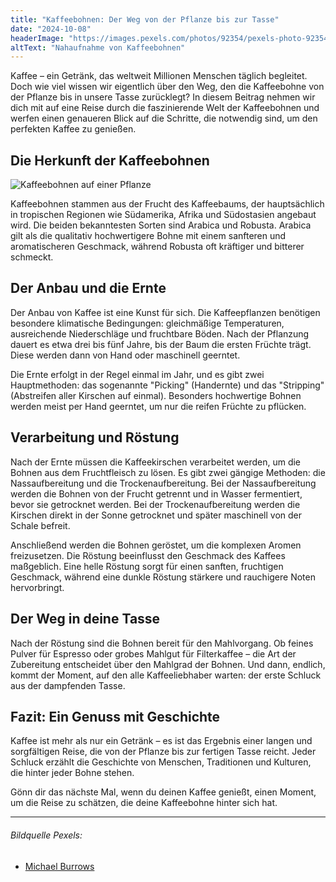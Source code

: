 ```yaml
---
title: "Kaffeebohnen: Der Weg von der Pflanze bis zur Tasse"
date: "2024-10-08"
headerImage: "https://images.pexels.com/photos/92354/pexels-photo-92354.jpeg?auto=compress&cs=tinysrgb&w=1260&h=750&dpr=2"
altText: "Nahaufnahme von Kaffeebohnen"
---
```


Kaffee – ein Getränk, das weltweit Millionen Menschen täglich begleitet. Doch wie viel wissen wir eigentlich über den Weg, den die Kaffeebohne von der Pflanze bis in unsere Tasse zurücklegt? In diesem Beitrag nehmen wir dich mit auf eine Reise durch die faszinierende Welt der Kaffeebohnen und werfen einen genaueren Blick auf die Schritte, die notwendig sind, um den perfekten Kaffee zu genießen.

## Die Herkunft der Kaffeebohnen

![Kaffeebohnen auf einer Pflanze](https://images.pexels.com/photos/7125616/pexels-photo-7125616.jpeg?auto=compress&cs=tinysrgb&w=1260&h=750&dpr=2)

Kaffeebohnen stammen aus der Frucht des Kaffeebaums, der hauptsächlich in tropischen Regionen wie Südamerika, Afrika und Südostasien angebaut wird. Die beiden bekanntesten Sorten sind Arabica und Robusta. Arabica gilt als die qualitativ hochwertigere Bohne mit einem sanfteren und aromatischeren Geschmack, während Robusta oft kräftiger und bitterer schmeckt.

## Der Anbau und die Ernte

Der Anbau von Kaffee ist eine Kunst für sich. Die Kaffeepflanzen benötigen besondere klimatische Bedingungen: gleichmäßige Temperaturen, ausreichende Niederschläge und fruchtbare Böden. Nach der Pflanzung dauert es etwa drei bis fünf Jahre, bis der Baum die ersten Früchte trägt. Diese werden dann von Hand oder maschinell geerntet.

Die Ernte erfolgt in der Regel einmal im Jahr, und es gibt zwei Hauptmethoden: das sogenannte "Picking" (Handernte) und das "Stripping" (Abstreifen aller Kirschen auf einmal). Besonders hochwertige Bohnen werden meist per Hand geerntet, um nur die reifen Früchte zu pflücken.

## Verarbeitung und Röstung

Nach der Ernte müssen die Kaffeekirschen verarbeitet werden, um die Bohnen aus dem Fruchtfleisch zu lösen. Es gibt zwei gängige Methoden: die Nassaufbereitung und die Trockenaufbereitung. Bei der Nassaufbereitung werden die Bohnen von der Frucht getrennt und in Wasser fermentiert, bevor sie getrocknet werden. Bei der Trockenaufbereitung werden die Kirschen direkt in der Sonne getrocknet und später maschinell von der Schale befreit.

Anschließend werden die Bohnen geröstet, um die komplexen Aromen freizusetzen. Die Röstung beeinflusst den Geschmack des Kaffees maßgeblich. Eine helle Röstung sorgt für einen sanften, fruchtigen Geschmack, während eine dunkle Röstung stärkere und rauchigere Noten hervorbringt.

## Der Weg in deine Tasse

Nach der Röstung sind die Bohnen bereit für den Mahlvorgang. Ob feines Pulver für Espresso oder grobes Mahlgut für Filterkaffee – die Art der Zubereitung entscheidet über den Mahlgrad der Bohnen. Und dann, endlich, kommt der Moment, auf den alle Kaffeeliebhaber warten: der erste Schluck aus der dampfenden Tasse.

## Fazit: Ein Genuss mit Geschichte

Kaffee ist mehr als nur ein Getränk – es ist das Ergebnis einer langen und sorgfältigen Reise, die von der Pflanze bis zur fertigen Tasse reicht. Jeder Schluck erzählt die Geschichte von Menschen, Traditionen und Kulturen, die hinter jeder Bohne stehen.

Gönn dir das nächste Mal, wenn du deinen Kaffee genießt, einen Moment, um die Reise zu schätzen, die deine Kaffeebohne hinter sich hat.

---

###### Bildquelle Pexels:

- [Michael Burrows](https://www.pexels.com/photo/faceless-farmers-sorting-unroasted-coffee-beans-above-sieve-7125616/)
